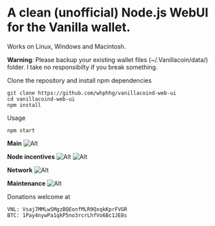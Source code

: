 # A clean (unofficial) Node.js WebUI for the Vanilla wallet.
Works on Linux, Windows and Macintosh.

**Warning**: Please backup your existing wallet files (~/.Vanillacoin/data/) folder. I take no responsibilty if you break something.

Clone the repository and install npm dependencies
```
git clone https://github.com/whphhg/vanillacoind-web-ui
cd vanillacoind-web-ui
npm install
```

Usage
```
npm start
```

**Main**
![Alt](http://i.imgur.com/20NBIUq.png)

**Node incentives**
![Alt](http://i.imgur.com/YXoOAzX.png)
![Alt](http://i.imgur.com/Eudv5q1.png)

**Network**
![Alt](http://i.imgur.com/9Xy0JTs.jpg)

**Maintenance**
![Alt](http://i.imgur.com/MuMEZLL.png)

Donations welcome at
```
VNL: Vsaj7MMLwSMgzBQEonfMLR9QxqkKprFVGR
BTC: 1Pay4nywPa1qkP5no3rcrLhfVo6Bc1JE8s
```
